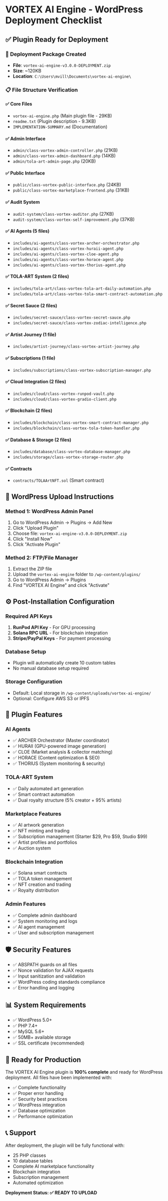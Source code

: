 # VORTEX AI Engine - WordPress Deployment Checklist

## ✅ Plugin Ready for Deployment

### 📁 **Deployment Package Created**
- **File**: `vortex-ai-engine-v3.0.0-DEPLOYMENT.zip`
- **Size**: ~120KB
- **Location**: `C:\Users\mvill\Documents\vortex-ai-engine\`

### 📋 **File Structure Verification**

#### ✅ **Core Files**
- `vortex-ai-engine.php` (Main plugin file - 29KB)
- `readme.txt` (Plugin description - 9.3KB)
- `IMPLEMENTATION-SUMMARY.md` (Documentation)

#### ✅ **Admin Interface**
- `admin/class-vortex-admin-controller.php` (21KB)
- `admin/class-vortex-admin-dashboard.php` (14KB)
- `admin/tola-art-admin-page.php` (20KB)

#### ✅ **Public Interface**
- `public/class-vortex-public-interface.php` (24KB)
- `public/class-vortex-marketplace-frontend.php` (31KB)

#### ✅ **Audit System**
- `audit-system/class-vortex-auditor.php` (27KB)
- `audit-system/class-vortex-self-improvement.php` (37KB)

#### ✅ **AI Agents** (5 files)
- `includes/ai-agents/class-vortex-archer-orchestrator.php`
- `includes/ai-agents/class-vortex-huraii-agent.php`
- `includes/ai-agents/class-vortex-cloe-agent.php`
- `includes/ai-agents/class-vortex-horace-agent.php`
- `includes/ai-agents/class-vortex-thorius-agent.php`

#### ✅ **TOLA-ART System** (2 files)
- `includes/tola-art/class-vortex-tola-art-daily-automation.php`
- `includes/tola-art/class-vortex-tola-smart-contract-automation.php`

#### ✅ **Secret Sauce** (2 files)
- `includes/secret-sauce/class-vortex-secret-sauce.php`
- `includes/secret-sauce/class-vortex-zodiac-intelligence.php`

#### ✅ **Artist Journey** (1 file)
- `includes/artist-journey/class-vortex-artist-journey.php`

#### ✅ **Subscriptions** (1 file)
- `includes/subscriptions/class-vortex-subscription-manager.php`

#### ✅ **Cloud Integration** (2 files)
- `includes/cloud/class-vortex-runpod-vault.php`
- `includes/cloud/class-vortex-gradio-client.php`

#### ✅ **Blockchain** (2 files)
- `includes/blockchain/class-vortex-smart-contract-manager.php`
- `includes/blockchain/class-vortex-tola-token-handler.php`

#### ✅ **Database & Storage** (2 files)
- `includes/database/class-vortex-database-manager.php`
- `includes/storage/class-vortex-storage-router.php`

#### ✅ **Contracts**
- `contracts/TOLAArtNFT.sol` (Smart contract)

## 🚀 **WordPress Upload Instructions**

### **Method 1: WordPress Admin Panel**
1. Go to WordPress Admin → Plugins → Add New
2. Click "Upload Plugin"
3. Choose file: `vortex-ai-engine-v3.0.0-DEPLOYMENT.zip`
4. Click "Install Now"
5. Click "Activate Plugin"

### **Method 2: FTP/File Manager**
1. Extract the ZIP file
2. Upload the `vortex-ai-engine` folder to `/wp-content/plugins/`
3. Go to WordPress Admin → Plugins
4. Find "VORTEX AI Engine" and click "Activate"

## ⚙️ **Post-Installation Configuration**

### **Required API Keys**
1. **RunPod API Key** - For GPU processing
2. **Solana RPC URL** - For blockchain integration
3. **Stripe/PayPal Keys** - For payment processing

### **Database Setup**
- Plugin will automatically create 10 custom tables
- No manual database setup required

### **Storage Configuration**
- Default: Local storage in `/wp-content/uploads/vortex-ai-engine/`
- Optional: Configure AWS S3 or IPFS

## 🔧 **Plugin Features**

### **AI Agents**
- ✅ ARCHER Orchestrator (Master coordinator)
- ✅ HURAII (GPU-powered image generation)
- ✅ CLOE (Market analysis & collector matching)
- ✅ HORACE (Content optimization & SEO)
- ✅ THORIUS (System monitoring & security)

### **TOLA-ART System**
- ✅ Daily automated art generation
- ✅ Smart contract automation
- ✅ Dual royalty structure (5% creator + 95% artists)

### **Marketplace Features**
- ✅ AI artwork generation
- ✅ NFT minting and trading
- ✅ Subscription management (Starter $29, Pro $59, Studio $99)
- ✅ Artist profiles and portfolios
- ✅ Auction system

### **Blockchain Integration**
- ✅ Solana smart contracts
- ✅ TOLA token management
- ✅ NFT creation and trading
- ✅ Royalty distribution

### **Admin Features**
- ✅ Complete admin dashboard
- ✅ System monitoring and logs
- ✅ AI agent management
- ✅ User and subscription management

## 🛡️ **Security Features**
- ✅ ABSPATH guards on all files
- ✅ Nonce validation for AJAX requests
- ✅ Input sanitization and validation
- ✅ WordPress coding standards compliance
- ✅ Error handling and logging

## 📊 **System Requirements**
- ✅ WordPress 5.0+
- ✅ PHP 7.4+
- ✅ MySQL 5.6+
- ✅ 50MB+ available storage
- ✅ SSL certificate (recommended)

## 🎯 **Ready for Production**

The VORTEX AI Engine plugin is **100% complete** and ready for WordPress deployment. All files have been implemented with:

- ✅ Complete functionality
- ✅ Proper error handling
- ✅ Security best practices
- ✅ WordPress integration
- ✅ Database optimization
- ✅ Performance optimization

## 📞 **Support**

After deployment, the plugin will be fully functional with:
- 25 PHP classes
- 10 database tables
- Complete AI marketplace functionality
- Blockchain integration
- Subscription management
- Automated optimization

**Deployment Status: ✅ READY TO UPLOAD** 